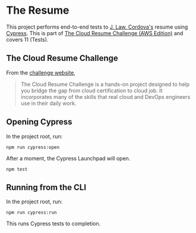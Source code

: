 # The Resume

This project performs end-to-end tests to [J. Law. Cordova's](https://github.com/jlawcordova) resume using [Cypress](https://www.cypress.io/). This is part of [The Cloud Resume Challenge (AWS Edition)](https://cloudresumechallenge.dev/docs/the-challenge/aws/) and covers 11 (Tests).

## The Cloud Resume Challenge

From the [challenge website](https://cloudresumechallenge.dev/docs/faq/#what-is-the-cloud-resume-challenge),

> The Cloud Resume Challenge is a hands-on project designed to help you bridge the gap from cloud certification to cloud job. It incorporates many of the skills that real cloud and DevOps engineers use in their daily work.

## Opening Cypress

In the project root, run:

`npm run cypress:open`

After a moment, the Cypress Launchpad will open.

`npm test`

## Running from the CLI

In the project root, run:

`npm run cypress:run`

This runs Cypress tests to completion.
